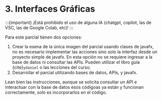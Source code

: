 # 3. Interfaces Gráficas


:::{important}
¡Está prohibido el uso de alguna IA (chatgpt, copilot, las de VSC, las de Google Colab, etc)!
:::

Para este parcial tienen dos opciones:

1. Crear la esena de la única imagen del parcial usando clases de javafx, no es necesario implementar las acciones sino solo la interfaz desde un proyecto simple de javafx. En esta opción no se requiere ingresar a la base de datos ni consultar las APIs. Pueden utilizar el libro guía {cite}`ydaniel` o las lecciones del curso.
2. Desarrollar el parcial utilizando bases de datos, APIs, y javafx.


Lean bien las instrucciones, aunque se solicita consultar un API e interactuar con la base de datos esos códigoas ya están y funcionan correctamente, solo es incorporarlos en el código.